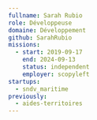 ```yaml
---
fullname: Sarah Rubio
role: Développeuse
domaine: Développement
github: SarahRubio
missions:
  - start: 2019-09-17
    end: 2024-09-13
    status: independent
    employer: scopyleft
startups:
  - sndv_maritime
previously:
  - aides-territoires
---
```

